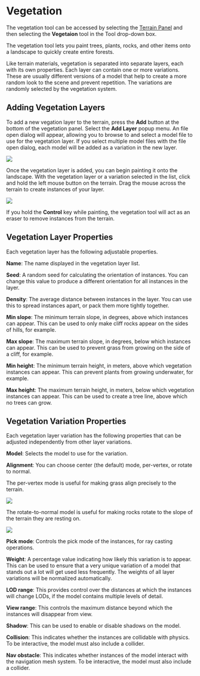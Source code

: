 # Vegetation

The vegetation tool can be accessed by selecting the [Terrain Panel](terrainpanel.md) and then selecting the **Vegetaion** tool in the Tool drop-down box.

The vegetation tool lets you paint trees, plants, rocks, and other items onto a landscape to quickly create entire forests.

Like terrain materials, vegetation is separated into separate layers, each with its own properties. Each layer can contain one or more variations. These are usually different versions of a model that help to create a more random look to the scene and prevent repetition. The variations are randomly selected by the vegetation system.

## Adding Vegetation Layers

To add a new vegation layer to the terrain, press the **Add** button at the bottom of the vegetation panel. Select the **Add Layer** popup menu. An file open dialog will appear, allowing you to browse to and select a model file to use for the vegetation layer. If you select multiple model files with the file open dialog, each model will be added as a variation in the new layer.

![](https://github.com/UltraEngine/Documentation/blob/master/Images/vegetationlayer.png?raw=true)

Once the vegetation layer is added, you can begin painting it onto the landscape. With the vegetation layer or a variation selected in the list, click and hold the left mouse button on the terrain. Drag the mouse across the terrain to create instances of your layer.

![](https://github.com/UltraEngine/Documentation/blob/master/Images/vegetationpaint.png?raw=true)

If you hold the **Control** key while painting, the vegetation tool will act as an eraser to remove instances from the terrain.

## Vegetation Layer Properties

Each vegetation layer has the following adjustable properties.

**Name**: The name displayed in the vegetation layer list.

**Seed**: A random seed for calculating the orientation of instances. You can change this value to produce a different orientation for all instances in the layer.

**Density**: The average distance between instances in the layer. You can use this to spread instances apart, or pack them more tightly together.

**Min slope**: The minimum terrain slope, in degrees, above which instances can appear. This can be used to only make cliff rocks appear on the sides of hills, for example.

**Max slope**: The maximum terrain slope, in degrees, below which instances can appear. This can be used to prevent grass from growing on the side of a cliff, for example.

**Min height**: The minimum terrain height, in meters, above which vegetation instances can appear. This can prevent plants from growing underwater, for example.

**Max height**: The maximum terrain height, in meters, below which vegetation instances can appear. This can be used to create a tree line, above which no trees can grow.

## Vegetation Variation Properties

Each vegetation layer variation has the following properties that can be adjusted independently from other layer variations.

**Model**: Selects the model to use for the variation.

**Alignment**: You can choose center (the default) mode, per-vertex, or rotate to normal.

The per-vertex mode is useful for making grass align precisely to the terrain.

![](https://github.com/UltraEngine/Documentation/blob/master/Images/vegetationvertexalignment.jpg?raw=true)

The rotate-to-normal model is useful for making rocks rotate to the slope of the terrain they are resting on.

![](https://github.com/UltraEngine/Documentation/blob/master/Images/vegetationnormalalignment.jpg?raw=true)

**Pick mode**: Controls the pick mode of the instances, for ray casting operations.

**Weight**: A percentage value indicating how likely this variation is to appear. This can be used to ensure that a very unique variation of a model that stands out a lot will get used less frequently. The weights of all layer variations will be normalized automatically.

**LOD range**: This provides control over the distances at which the instances will change LODs, if the model contains multiple levels of detail.

**View range**: This controls the maximum distance beyond which the instances will disappear from view.

**Shadow**: This can be used to enable or disable shadows on the model.

**Collision**: This indicates whether the instances are collidable with physics. To be interactive, the model must also include a collider.

**Nav obstacle**: This indicates whether instances of the model interact with the navigation mesh system. To be interactive, the model must also include a collider.
